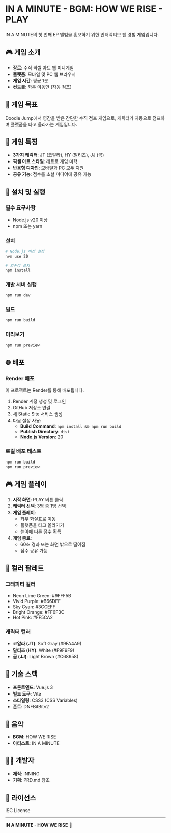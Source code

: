 # IN A MINUTE - BGM: HOW WE RISE - PLAY

IN A MINUTE의 첫 번째 EP 앨범을 홍보하기 위한 인터랙티브 팬 경험 게임입니다.

## 🎮 게임 소개

- **장르**: 수직 픽셀 아트 웹 미니게임
- **플랫폼**: 모바일 및 PC 웹 브라우저
- **게임 시간**: 평균 1분
- **컨트롤**: 좌우 이동만 (자동 점프)

## 🎯 게임 목표

Doodle Jump에서 영감을 받은 간단한 수직 점프 게임으로, 캐릭터가 자동으로 점프하며 플랫폼을 타고 올라가는 게임입니다.

## 🎨 게임 특징

- **3가지 캐릭터**: JT (코알라), HY (말티즈), JJ (곰)
- **픽셀 아트 스타일**: 레트로 게임 미학
- **반응형 디자인**: 모바일과 PC 모두 지원
- **공유 기능**: 점수를 소셜 미디어에 공유 가능

## 🚀 설치 및 실행

### 필수 요구사항
- Node.js v20 이상
- npm 또는 yarn

### 설치
```bash
# Node.js 버전 설정
nvm use 20

# 의존성 설치
npm install
```

### 개발 서버 실행
```bash
npm run dev
```

### 빌드
```bash
npm run build
```

### 미리보기
```bash
npm run preview
```

## 🌐 배포

### Render 배포
이 프로젝트는 Render를 통해 배포됩니다.

1. Render 계정 생성 및 로그인
2. GitHub 저장소 연결
3. 새 Static Site 서비스 생성
4. 다음 설정 사용:
   - **Build Command**: `npm install && npm run build`
   - **Publish Directory**: `dist`
   - **Node.js Version**: 20

### 로컬 배포 테스트
```bash
npm run build
npm run preview
```

## 🎮 게임 플레이

1. **시작 화면**: PLAY 버튼 클릭
2. **캐릭터 선택**: 3명 중 1명 선택
3. **게임 플레이**: 
   - 좌우 화살표로 이동
   - 플랫폼을 타고 올라가기
   - 높이에 따른 점수 획득
4. **게임 종료**: 
   - 60초 경과 또는 화면 밖으로 떨어짐
   - 점수 공유 가능

## 🎨 컬러 팔레트

### 그래피티 컬러
- Neon Lime Green: #9FFF5B
- Vivid Purple: #B66DFF
- Sky Cyan: #3CCEFF
- Bright Orange: #FF6F3C
- Hot Pink: #FF5CA2

### 캐릭터 컬러
- **코알라 (JT)**: Soft Gray (#9FA4A9)
- **말티즈 (HY)**: White (#F9F9F9)
- **곰 (JJ)**: Light Brown (#C68958)

## 📱 기술 스택

- **프론트엔드**: Vue.js 3
- **빌드 도구**: Vite
- **스타일링**: CSS3 (CSS Variables)
- **폰트**: DNFBitBitv2

## 🎵 음악

- **BGM**: HOW WE RISE
- **아티스트**: IN A MINUTE

## 👨‍💻 개발자

- **제작**: INNING
- **기획**: PRD.md 참조

## 📄 라이선스

ISC License

---

**IN A MINUTE - HOW WE RISE** 🎵

